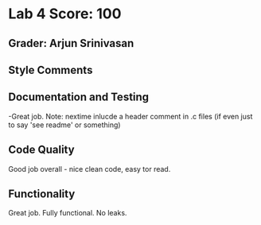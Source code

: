 # Lab 4 Score: 100
## Grader: Arjun Srinivasan

## Style Comments

## Documentation and Testing

-Great job. Note: nextime inlucde a header comment in .c files (if even just to say 'see readme' or something)

## Code Quality

Good job overall - nice clean code, easy tor read.

## Functionality

Great job. Fully functional. No leaks.
